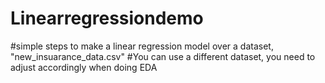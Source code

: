 # Linearregressiondemo

#simple steps to make a linear regression model over a dataset, "new_insuarance_data.csv"
#You can use a different dataset, you need to adjust accordingly when doing EDA

